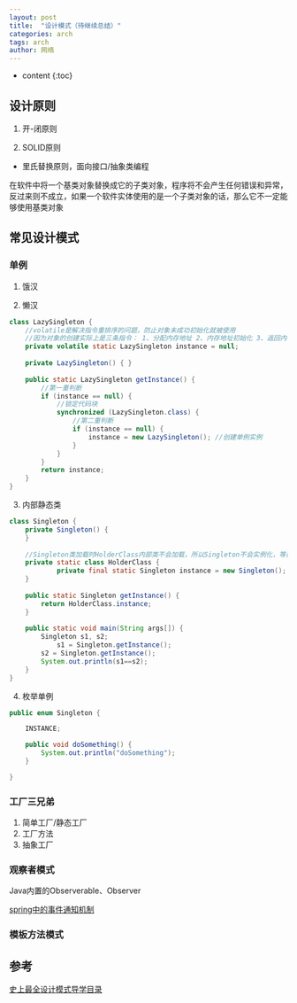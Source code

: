 ```yaml
---
layout: post
title:  "设计模式（待继续总结）"
categories: arch
tags: arch
author: 网络
---
```


* content
{:toc}











## 设计原则

1. 开-闭原则

2. SOLID原则

* 里氏替换原则，面向接口/抽象类编程

在软件中将一个基类对象替换成它的子类对象，程序将不会产生任何错误和异常，反过来则不成立，如果一个软件实体使用的是一个子类对象的话，那么它不一定能够使用基类对象

## 常见设计模式

### 单例

1. 饿汉

2. 懒汉

```java
class LazySingleton {
    //volatile是解决指令重排序的问题，防止对象未成功初始化就被使用
    //因为对象的创建实际上是三条指令： 1、分配内存地址 2、内存地址初始化 3、返回内存地址句柄 其中2、3之间可能发生指令冲排序，导致线程A正在创建对象先执行1、3两步，结果线程B进来判断句柄已经不为空，直接返回给上层方法，此时对象还没有正确初始化内存，导致上层方法发生严重错误。
    private volatile static LazySingleton instance = null; 
 
    private LazySingleton() { } 
 
    public static LazySingleton getInstance() { 
        //第一重判断
        if (instance == null) {
            //锁定代码块
            synchronized (LazySingleton.class) {
                //第二重判断
                if (instance == null) {
                    instance = new LazySingleton(); //创建单例实例
                }
            }
        }
        return instance; 
    }
}
```

3. 内部静态类

```java
class Singleton {
	private Singleton() {
	}
	
    //Singleton类加载时HolderClass内部类不会加载，所以Singleton不会实例化，等调用getInstance的时候才实例化
	private static class HolderClass {
            private final static Singleton instance = new Singleton();
	}
	
	public static Singleton getInstance() {
	    return HolderClass.instance;
	}
	
	public static void main(String args[]) {
	    Singleton s1, s2; 
            s1 = Singleton.getInstance();
	    s2 = Singleton.getInstance();
	    System.out.println(s1==s2);
	}
}
```

4. 枚举单例

```java
public enum Singleton {

    INSTANCE;

    public void doSomething() {
        System.out.println("doSomething");
    }

}
```

### 工厂三兄弟

1. 简单工厂/静态工厂
2. 工厂方法
3. 抽象工厂

### 观察者模式

Java内置的Observerable、Observer

[spring中的事件通知机制](https://qigangzhong.github.io/2019/12/17/spring-event/#applicationevent)

### 模板方法模式

## 参考

[史上最全设计模式导学目录](https://blog.csdn.net/lovelion/article/details/17517213)

